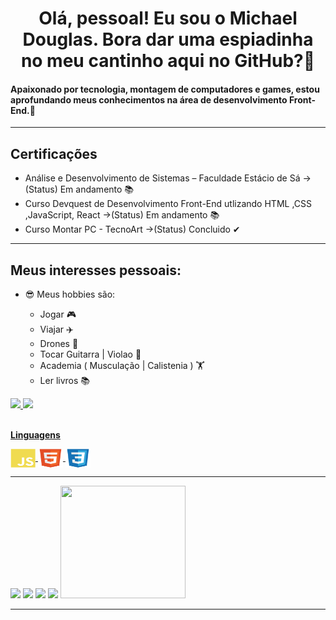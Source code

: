 <h1 align="center">  Olá, pessoal! Eu sou o Michael Douglas. Bora dar uma espiadinha no meu cantinho aqui no GitHub?🤖</h1>
<h4 align="left" >Apaixonado por tecnologia, montagem de computadores e games, estou aprofundando meus conhecimentos na área de desenvolvimento Front-End.🤖 </h4>
<hr/>
<div>
    <h2>Certificações</h2>
  <ul>
    <li>Análise e Desenvolvimento de Sistemas – Faculdade Estácio de Sá ->(Status) Em andamento 📚</li>
    <li>Curso Devquest de Desenvolvimento Front-End utlizando HTML ,CSS ,JavaScript, React ->(Status) Em andamento 📚</li>
    <li>Curso Montar PC - TecnoArt ->(Status) Concluido ✔</li>
  </ul>
  <hr/>
    <h2> Meus interesses pessoais:</h2>

- 😎 Meus hobbies são:
  
  - Jogar  🎮
  - Viajar ✈️
  - Drones 🤖
  - Tocar Guitarra | Violao 🎸
  - Academia ( Musculação | Calistenia ) 🏋️
  - Ler livros 📚

   
<div>
   <a href="https://github.com/michael-douglas-s">
   <img height="180em" src="https://github-readme-stats.vercel.app/api?username=michael-douglas-s&show_icons=true&theme=blue_navy&include_all_commits=true&count_private=true"/>
   <img height="180em" src="https://github-readme-stats.vercel.app/api/top-langs/?username=michael-douglas-s&layout=compact&langs_count=6&theme=blue_navy"/>
</div>
    
<div style="display: inline_block"><br>
  <p> <b>Linguagens</b></p>
  <img align="center" alt="Js" height="30" width="40" src="https://raw.githubusercontent.com/devicons/devicon/master/icons/javascript/javascript-plain.svg">
  <img align="center" alt="HTML" height="30" width="40" src="https://raw.githubusercontent.com/devicons/devicon/master/icons/html5/html5-original.svg">
  <img align="center" alt="CSS" height="30" width="40" src="https://raw.githubusercontent.com/devicons/devicon/master/icons/css3/css3-original.svg">
</div>
 <hr>
    
<div>
 <a href="https://www.instagram.com/michael_douglas456/" target="_blank"><img src="https://img.shields.io/badge/-Instagram-%23E4405F?style=for-the-badge&logo=instagram&logoColor=white" target="_blank"></a>
 <a href="https://discord.com/channels/@me" target="_blank"><img src="https://img.shields.io/badge/Discord-7289DA?style=for-the-badge&logo=discord&logoColor=white" target="_blank"></a> 
  <a href = "mailto:michael-douglas101@hotmail.com"><img src="https://img.shields.io/badge/-Gmail-%23333?style=for-the-badge&logo=gmail&logoColor=white" target="_blank"></a>
 <a href="https://www.linkedin.com/in/michael-douglas-b3b51b236/" target="_blank"><img src="https://img.shields.io/badge/-LinkedIn-%230077B5?style=for-the-badge&logo=linkedin&logoColor=white" target="_blank"></a>
 <img height="180" width="200" src="https://images.vexels.com/media/users/3/224169/isolated/preview/dbfe1f493ad01117fa4ec5ba10150e4d-logotipo-da-programacao-de-computador.png">
  <hr>
 </div>
 
